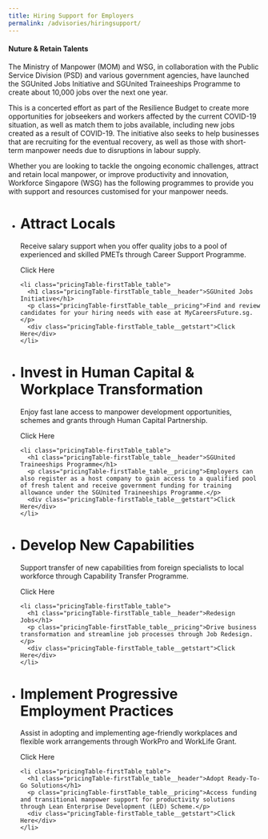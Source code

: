 ```yaml
---
title: Hiring Support for Employers
permalink: /advisories/hiringsupport/
---
```


#### **Nuture & Retain Talents**
The Ministry of Manpower (MOM) and WSG, in collaboration with the Public Service Division (PSD) and various government agencies, have launched the SGUnited Jobs Initiative and SGUnited Traineeships Programme to create about 10,000 jobs over the next one year.

This is a concerted effort as part of the Resilience Budget to create more opportunities for jobseekers and workers affected by the current COVID-19 situation, as well as match them to jobs available, including new jobs created as a result of COVID-19. The initiative also seeks to help businesses that are recruiting for the eventual recovery, as well as those with short-term manpower needs due to disruptions in labour supply.

Whether you are looking to tackle the ongoing economic challenges, attract and retain local manpower, or improve productivity and innovation, Workforce Singapore (WSG) has the following programmes to provide you with support and resources customised for your manpower needs.

<div class="pricingTable">
  <ul class="pricingTable-firstTable">
    <li class="pricingTable-firstTable_table">
      <h1 class="pricingTable-firstTable_table__header">Attract Locals</h1>
      <p class="pricingTable-firstTable_table__pricing">Receive salary support when you offer quality jobs to a pool of experienced and skilled PMETs through Career Support Programme.</p>
      <div class="pricingTable-firstTable_table__getstart">Click Here</div>
    </li>

    <li class="pricingTable-firstTable_table">
      <h1 class="pricingTable-firstTable_table__header">SGUnited Jobs Initiative</h1>
      <p class="pricingTable-firstTable_table__pricing">Find and review candidates for your hiring needs with ease at MyCareersFuture.sg.</p>
      <div class="pricingTable-firstTable_table__getstart">Click Here</div>
    </li>
  </ul>
</div>

<div class="pricingTable">
  <ul class="pricingTable-firstTable">
    <li class="pricingTable-firstTable_table">
      <h1 class="pricingTable-firstTable_table__header">Invest in Human Capital & Workplace Transformation</h1>
      <p class="pricingTable-firstTable_table__pricing">Enjoy fast lane access to manpower development opportunities, schemes and grants through Human Capital Partnership.</p>
      <div class="pricingTable-firstTable_table__getstart">Click Here</div>
    </li>

    <li class="pricingTable-firstTable_table">
      <h1 class="pricingTable-firstTable_table__header">SGUnited Traineeships Programme</h1>
      <p class="pricingTable-firstTable_table__pricing">Employers can also register as a host company to gain access to a qualified pool of fresh talent and receive government funding for training allowance under the SGUnited Traineeships Programme.</p>
      <div class="pricingTable-firstTable_table__getstart">Click Here</div>
    </li>
  </ul>
</div>

<div class="pricingTable">
  <ul class="pricingTable-firstTable">
    <li class="pricingTable-firstTable_table">
      <h1 class="pricingTable-firstTable_table__header">Develop New Capabilities</h1>
      <p class="pricingTable-firstTable_table__pricing">Support transfer of new capabilities from foreign specialists to local workforce through Capability Transfer Programme.</p>
      <div class="pricingTable-firstTable_table__getstart">Click Here</div>
    </li>

    <li class="pricingTable-firstTable_table">
      <h1 class="pricingTable-firstTable_table__header">Redesign Jobs</h1>
      <p class="pricingTable-firstTable_table__pricing">Drive business transformation and streamline job processes through Job Redesign.</p>
      <div class="pricingTable-firstTable_table__getstart">Click Here</div>
    </li>
  </ul>
</div>

<div class="pricingTable">
  <ul class="pricingTable-firstTable">
    <li class="pricingTable-firstTable_table">
      <h1 class="pricingTable-firstTable_table__header">Implement Progressive Employment Practices</h1>
      <p class="pricingTable-firstTable_table__pricing">Assist in adopting and implementing age-friendly workplaces and flexible work arrangements through WorkPro and WorkLife Grant.</p>
      <div class="pricingTable-firstTable_table__getstart">Click Here</div>
    </li>

    <li class="pricingTable-firstTable_table">
      <h1 class="pricingTable-firstTable_table__header">Adopt Ready-To-Go Solutions</h1>
      <p class="pricingTable-firstTable_table__pricing">Access funding and transitional manpower support for productivity solutions through Lean Enterprise Development (LED) Scheme.</p>
      <div class="pricingTable-firstTable_table__getstart">Click Here</div>
    </li>
  </ul>
</div>